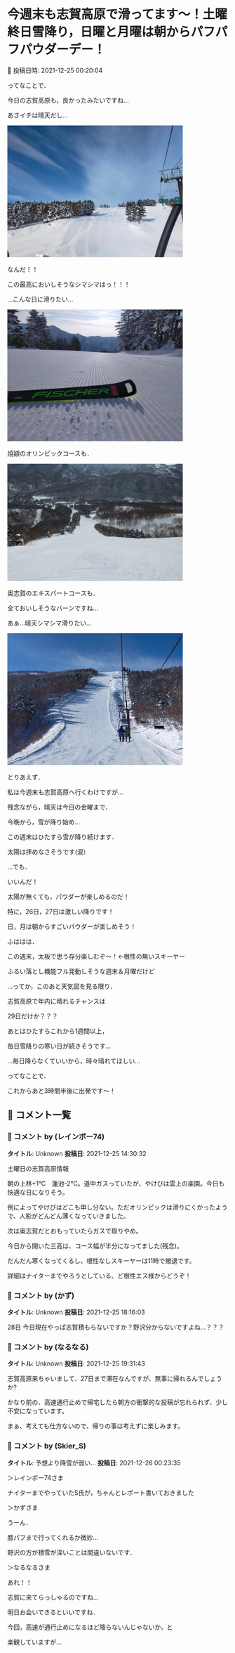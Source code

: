 # 今週末も志賀高原で滑ってます～！土曜終日雪降り，日曜と月曜は朝からパフパフパウダーデー！

📅 投稿日時: 2021-12-25 00:20:04

ってなことで．


今日の志賀高原も，良かったみたいですね…


あさイチは晴天だし…




![51803d556811ce226fc9af1f1614a191.jpg](images/51803d556811ce226fc9af1f1614a191.jpg)




なんだ！！


この最高においしそうなシマシマはっ！！！


…こんな日に滑りたい…




![6405ce497d86d9689f08dbed4a7a05f9.jpg](images/6405ce497d86d9689f08dbed4a7a05f9.jpg)




焼額のオリンピックコースも．




![a585b239af8858501b72ea8d02eec3e8.jpg](images/a585b239af8858501b72ea8d02eec3e8.jpg)




奥志賀のエキスパートコースも．


全ておいしそうなバーンですね…


あぁ…晴天シマシマ滑りたい…




![b344ebb2eaa24f78c1e2f7165f81f67f.jpg](images/b344ebb2eaa24f78c1e2f7165f81f67f.jpg)







とりあえず．


私は今週末も志賀高原へ行くわけですが…


残念ながら，晴天は今日の金曜まで．


今晩から，雪が降り始め…


この週末はひたすら雪が降り続けます．


太陽は拝めなさそうです(涙）





…でも．


いいんだ！


太陽が無くても，パウダーが楽しめるのだ！


特に，26日，27日は激しい降りです！


日，月は朝からすごいパウダーが楽しめそう！


ふははは．


この週末，太板で思う存分楽しむぞ～！←根性の無いスキーヤー


ふるい落とし機能フル発動しそうな週末＆月曜だけど





…ってか，このあと天気図を見る限り．


志賀高原で年内に晴れるチャンスは


29日だけか？？？


あとはひたすらこれから1週間以上，


毎日雪降りの寒い日が続きそうです…





…毎日降らなくていいから，時々晴れてほしい…





ってなことで．


これからあと3時間半後に出発です～！

## 💬 コメント一覧

### 💬 コメント by (レインボー74)
**タイトル**: Unknown
**投稿日**: 2021-12-25 14:30:32

土曜日の志賀高原情報

朝の上林+1℃　蓮池-2℃。道中ガスっていたが、やけびは雲上の楽園。今日も快適な日になりそう。

例によってやけびはどこも申し分ない。ただオリンピックは滑りにくかったようで、人影がどんどん薄くなっていきました。

次は奥志賀だとおもっていたらガスで取りやめ。

今日から開いた三高は、コース幅が半分になってました(残念)。

だんだん寒くなってくるし、根性なしスキーヤーは11時で撤退です。

詳細はナイターまでやろうとしている、ど根性エス様からどうぞ！

### 💬 コメント by (かず)
**タイトル**: Unknown
**投稿日**: 2021-12-25 18:16:03

28日  今日現在やっぱ志賀積もらないですか？野沢分からないですよね…？？？

### 💬 コメント by (なるなる)
**タイトル**: Unknown
**投稿日**: 2021-12-25 19:31:43

志賀高原来ちゃいまして、27日まで滞在なんですが、無事に帰れるんでしょうか?

かなり前の、高速通行止めで帰宅したら朝方の衝撃的な投稿が忘れられず、少し不安になっています。

まぁ、考えても仕方ないので、帰りの事は考えずに楽しみます。

### 💬 コメント by (Skier_S)
**タイトル**: 予想より降雪が弱い…
**投稿日**: 2021-12-26 00:23:35

＞レインボー74さま

ナイターまでやっていたS氏が，ちゃんとレポート書いておきました



＞かずさま

うーん．

膝パフまで行ってくれるか微妙…

野沢の方が積雪が深いことは間違いないです．



＞なるなるさま

あれ！！

志賀に来てらっしゃるのですね…

明日お会いできるといいですね．

今回，高速が通行止めになるほど降らないんじゃないか，と

楽観していますが…

